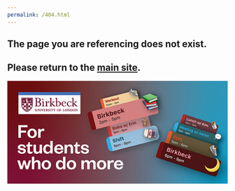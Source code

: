 ```yaml
---
permalink: /404.html
---
```


## The page you are referencing does not exist.

## Please return to the [main site](https://birkbeck.github.io).



![](images/For_students_who_do_more.jpg)



